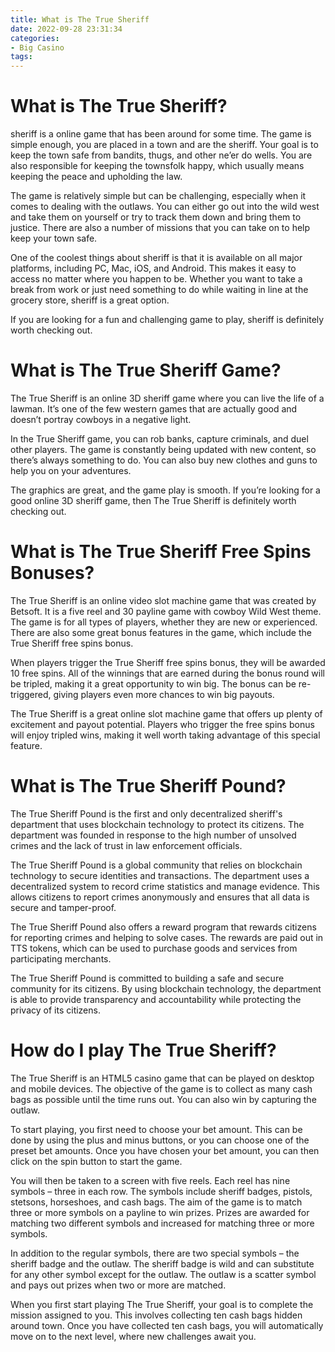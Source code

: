 ```yaml
---
title: What is The True Sheriff
date: 2022-09-28 23:31:34
categories:
- Big Casino
tags:
---
```



#  What is The True Sheriff?

 sheriff is a online game that has been around for some time. The game is simple enough, you are placed in a town and are the sheriff. Your goal is to keep the town safe from bandits, thugs, and other ne’er do wells. You are also responsible for keeping the townsfolk happy, which usually means keeping the peace and upholding the law.

The game is relatively simple but can be challenging, especially when it comes to dealing with the outlaws. You can either go out into the wild west and take them on yourself or try to track them down and bring them to justice. There are also a number of missions that you can take on to help keep your town safe.

One of the coolest things about sheriff is that it is available on all major platforms, including PC, Mac, iOS, and Android. This makes it easy to access no matter where you happen to be. Whether you want to take a break from work or just need something to do while waiting in line at the grocery store, sheriff is a great option.

If you are looking for a fun and challenging game to play, sheriff is definitely worth checking out.

#  What is The True Sheriff Game?

The True Sheriff is an online 3D sheriff game where you can live the life of a lawman. It’s one of the few western games that are actually good and doesn’t portray cowboys in a negative light.

In the True Sheriff game, you can rob banks, capture criminals, and duel other players. The game is constantly being updated with new content, so there’s always something to do. You can also buy new clothes and guns to help you on your adventures.

The graphics are great, and the game play is smooth. If you’re looking for a good online 3D sheriff game, then The True Sheriff is definitely worth checking out.

#  What is The True Sheriff Free Spins Bonuses?

The True Sheriff is an online video slot machine game that was created by Betsoft. It is a five reel and 30 payline game with cowboy Wild West theme. The game is for all types of players, whether they are new or experienced. There are also some great bonus features in the game, which include the True Sheriff free spins bonus.

When players trigger the True Sheriff free spins bonus, they will be awarded 10 free spins. All of the winnings that are earned during the bonus round will be tripled, making it a great opportunity to win big. The bonus can be re-triggered, giving players even more chances to win big payouts.

The True Sheriff is a great online slot machine game that offers up plenty of excitement and payout potential. Players who trigger the free spins bonus will enjoy tripled wins, making it well worth taking advantage of this special feature.

#  What is The True Sheriff Pound? 

The True Sheriff Pound is the first and only decentralized sheriff's department that uses blockchain technology to protect its citizens. The department was founded in response to the high number of unsolved crimes and the lack of trust in law enforcement officials.

The True Sheriff Pound is a global community that relies on blockchain technology to secure identities and transactions. The department uses a decentralized system to record crime statistics and manage evidence. This allows citizens to report crimes anonymously and ensures that all data is secure and tamper-proof.

The True Sheriff Pound also offers a reward program that rewards citizens for reporting crimes and helping to solve cases. The rewards are paid out in TTS tokens, which can be used to purchase goods and services from participating merchants.

The True Sheriff Pound is committed to building a safe and secure community for its citizens. By using blockchain technology, the department is able to provide transparency and accountability while protecting the privacy of its citizens.

#  How do I play The True Sheriff?

The True Sheriff is an HTML5 casino game that can be played on desktop and mobile devices. The objective of the game is to collect as many cash bags as possible until the time runs out. You can also win by capturing the outlaw.

To start playing, you first need to choose your bet amount. This can be done by using the plus and minus buttons, or you can choose one of the preset bet amounts. Once you have chosen your bet amount, you can then click on the spin button to start the game.

You will then be taken to a screen with five reels. Each reel has nine symbols – three in each row. The symbols include sheriff badges, pistols, stetsons, horseshoes, and cash bags. The aim of the game is to match three or more symbols on a payline to win prizes. Prizes are awarded for matching two different symbols and increased for matching three or more symbols.

In addition to the regular symbols, there are two special symbols – the sheriff badge and the outlaw. The sheriff badge is wild and can substitute for any other symbol except for the outlaw. The outlaw is a scatter symbol and pays out prizes when two or more are matched.

When you first start playing The True Sheriff, your goal is to complete the mission assigned to you. This involves collecting ten cash bags hidden around town. Once you have collected ten cash bags, you will automatically move on to the next level, where new challenges await you.